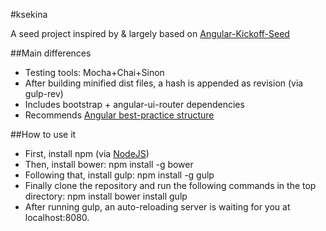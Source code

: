 #ksekina

A seed project inspired by & largely based on [Angular-Kickoff-Seed](https://github.com/marcelinhov2/angular-kickoff)

##Main differences
* Testing tools: Mocha+Chai+Sinon
* After building minified dist files, a hash is appended as revision (via gulp-rev)
* Includes bootstrap + angular-ui-router dependencies
* Recommends [Angular best-practice structure](https://docs.google.com/document/d/1XXMvReO8-Awi1EZXAXS4PzDzdNvV6pGcuaF4Q9821Es/mobilebasic?pli=1)

##How to use it
* First, install npm (via [NodeJS](http://nodejs.org/))
* Then, install bower:
	npm install -g bower
* Following that, install gulp:
	npm install -g gulp
* Finally clone the repository and run the following commands in the top directory:
	npm install
	bower install
	gulp
* After running gulp, an auto-reloading server is waiting for you at localhost:8080.


